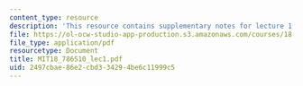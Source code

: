 ```yaml
---
content_type: resource
description: 'This resource contains supplementary notes for lecture 1. '
file: https://ol-ocw-studio-app-production.s3.amazonaws.com/courses/18-786-topics-in-algebraic-number-theory-spring-2010/2497cbae86e2cbd334294be6c11999c5_MIT18_786S10_lec1.pdf
file_type: application/pdf
resourcetype: Document
title: MIT18_786S10_lec1.pdf
uid: 2497cbae-86e2-cbd3-3429-4be6c11999c5
---
```

